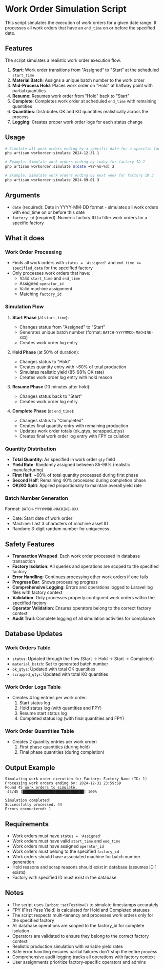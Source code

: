 # Work Order Simulation Script

This script simulates the execution of work orders for a given date range. It processes all work orders that have an `end_time` on or before the specified date.

## Features

The script simulates a realistic work order execution flow:

1. **Start**: Work order transitions from "Assigned" to "Start" at the scheduled `start_time`
2. **Material Batch**: Assigns a unique batch number to the work order
3. **Mid-Process Hold**: Places work order on "Hold" at halfway point with partial quantities
4. **Resume**: Resumes work order from "Hold" back to "Start" 
5. **Complete**: Completes work order at scheduled `end_time` with remaining quantities
6. **Quantities**: Distributes OK and KO quantities realistically across the process
7. **Logging**: Creates proper work order logs for each status change

## Usage

```bash
# Simulate all work orders ending by a specific date for a specific factory
php artisan workorder:simulate 2024-12-31 1

# Example: Simulate work orders ending by today for factory ID 2
php artisan workorder:simulate $(date +%Y-%m-%d) 2

# Example: Simulate work orders ending by next week for factory ID 3
php artisan workorder:simulate 2024-09-01 3
```

## Arguments

- `date` (required): Date in YYYY-MM-DD format - simulates all work orders with end_time on or before this date
- `factory_id` (required): Numeric factory ID to filter work orders for a specific factory

## What it does

### Work Order Processing
- Finds all work orders with `status = 'Assigned'` and `end_time <= specified_date` for the specified factory
- Only processes work orders that have:
  - Valid `start_time` and `end_time`
  - Assigned `operator_id`
  - Valid machine assignment
  - Matching `factory_id`

### Simulation Flow
1. **Start Phase** (at `start_time`):
   - Changes status from "Assigned" to "Start"
   - Generates unique batch number (format: `BATCH-YYYYMMDD-MACHINE-XXX`)
   - Creates work order log entry

2. **Hold Phase** (at 50% of duration):
   - Changes status to "Hold" 
   - Creates quantity entry with ~60% of total production
   - Simulates realistic yield (85-98% OK rate)
   - Creates work order log entry with hold reason

3. **Resume Phase** (10 minutes after hold):
   - Changes status back to "Start"
   - Creates work order log entry

4. **Complete Phase** (at `end_time`):
   - Changes status to "Completed"
   - Creates final quantity entry with remaining production
   - Updates work order totals (ok_qtys, scrapped_qtys)
   - Creates final work order log entry with FPY calculation

### Quantity Distribution
- **Total Quantity**: As specified in work order `qty` field
- **Yield Rate**: Randomly assigned between 85-98% (realistic manufacturing)
- **First Half**: ~60% of total quantity processed during first phase
- **Second Half**: Remaining 40% processed during completion phase
- **OK/KO Split**: Applied proportionally to maintain overall yield rate

### Batch Number Generation
Format: `BATCH-YYYYMMDD-MACHINE-XXX`
- Date: Start date of work order
- Machine: Last 3 characters of machine asset ID
- Random: 3-digit random number for uniqueness

## Safety Features

- **Transaction Wrapped**: Each work order processed in database transaction
- **Factory Isolation**: All queries and operations are scoped to the specified factory
- **Error Handling**: Continues processing other work orders if one fails
- **Progress Bar**: Shows processing progress
- **Comprehensive Logging**: Errors and operations logged to Laravel log files with factory context
- **Validation**: Only processes properly configured work orders within the specified factory
- **Operator Validation**: Ensures operators belong to the correct factory context
- **Audit Trail**: Complete logging of all simulation activities for compliance

## Database Updates

### Work Orders Table
- `status`: Updated through the flow (Start → Hold → Start → Completed)
- `material_batch`: Set to generated batch number
- `ok_qtys`: Updated with total OK quantities
- `scrapped_qtys`: Updated with total KO quantities

### Work Order Logs Table
- Creates 4 log entries per work order:
  1. Start status log
  2. Hold status log (with quantities and FPY)
  3. Resume start status log
  4. Completed status log (with final quantities and FPY)

### Work Order Quantities Table
- Creates 2 quantity entries per work order:
  1. First phase quantities (during hold)
  2. Final phase quantities (during completion)

## Output Example

```
Simulating work order execution for Factory: Factory Name (ID: 1)
Processing work orders ending by: 2024-12-31 23:59:59
Found 45 work orders to simulate.
 45/45 [████████████████████████████] 100%

Simulation completed!
Successfully processed: 44
Errors encountered: 1
```

## Requirements

- Work orders must have `status = 'Assigned'`
- Work orders must have valid `start_time` and `end_time`
- Work orders must have assigned `operator_id`
- Work orders must belong to the specified `factory_id`
- Work orders should have associated machine for batch number generation
- Hold reasons and scrap reasons should exist in database (assumes ID 1 exists)
- Factory with specified ID must exist in the database

## Notes

- The script uses `Carbon::setTestNow()` to simulate timestamps accurately
- FPY (First Pass Yield) is calculated for Hold and Completed statuses
- The script respects multi-tenancy and processes work orders only for the specified factory
- All database operations are scoped to the factory_id for complete isolation
- Operators are validated to ensure they belong to the correct factory context
- Realistic production simulation with variable yield rates
- Safe error handling ensures partial failures don't stop the entire process
- Comprehensive audit logging tracks all operations with factory context
- User assignments prioritize factory-specific operators and admins
